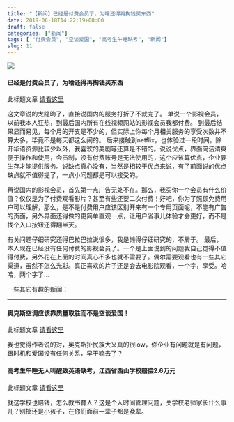 ```yaml
---
title: "【新闻】已经是付费会员了，为啥还得再掏钱买东西"
date: 2019-06-18T14:22:19+08:00
draft: false
categories: ["新闻"]
tags: [ "付费会员", "空谈爱国", "高考生午睡缺考", "新闻"]
slug: 11
---
```




![](https://img.dtz9.com/imgs/2019/06/ac648c17bca0ab28.jpg) 

#### 已经是付费会员了，为啥还得再掏钱买东西  

此标题文章 [请看这里](https://www.cnbeta.com/articles/tech/858201.htm)

这文章说的太隐晦了，直接说国内的服务打折了不就完了。
单说一个影视会员，以前我本人狂热，到最后国内所有在线视频网站的影视会员我都付费。
到最后结果显而易见，每个月的开支是不少的，但实际上你每个月相关服务的享受次数并不算太多，毕竟不是每天都这么闲的。
后来接触到netflix，也体验过一段时间。除开华语资源比较少以外，我喜欢的美剧等还算是不错的。说说优点，界面简洁清爽便于操作和使用，会员制，没有付费账号是无法使用的，这个应该算优点，企业要生存才能提供服务。说缺点真心没有，当然是相较于优点来说，有了前面说的优点缺点就不值得提了，一点小问题都是可以接受的。

再说国内的影视会员，首先第一点广告无处不在。那么，我买你一个会员有什么价值？仅仅是为了付费观看影片？甚至有些还要二次付费！好吧，你为了照顾免费用户可以理解，那么，是不是付费用户应该区别开来有一个专用页面呢，不能有广告的页面，另外界面还得做的更简单直观一点，让用户省事儿体验才会更好，而不是找个入口按钮还得翻半天。

有关问题仔细研究还得巴拉巴拉说很多，我是懒得仔细研究的，不屑于。
最后，本人现在已经没有任何付费的影视会员了。一个是上面说到的问题我自己觉得不值得付费，另外花在上面的时间真心不多也就不需要了。偶尔需要观看也有一些其它渠道，虽然不怎么光彩。真正喜欢的片子还是会去电影院观看，一个字，享受。哈哈，两个字了...



一些其它有趣的新闻：

------

#### 奥克斯空调应该靠质量取胜而不是空谈爱国！

此标题文章 [请看这里](http://club.kdnet.net/dispbbs.asp?id=13329650&boardid=1)

我也觉得作者说的对，奥克斯扯民族大义真的很low，你企业有问题就是有问题，跟时机和爱国没有任何关系，早干嘛去了？

#### 高考生午睡无人叫醒致英语缺考，江西省西山学校赔偿2.6万元

此标题文章 [请看这里](https://www.jiemian.com/article/3225153.html?tg_rhash=d6ec1e9e422486)

就这学校也赔钱，怎么教书育人？这是个人时间管理问题，关学校老师家长什么事儿？别扯还是小孩子，在你们面前一辈子都是晚辈。